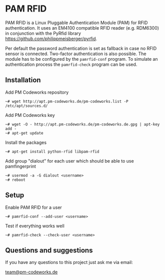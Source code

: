 PAM RFID
========

PAM RFID is a Linux Pluggable Authentication Module (PAM) for RFID authentication. It uses an EM4100 compatible RFID reader (e.g. RDM6300) in conjunction with the PyRfid library <https://github.com/philippmeisberger/pyrfid>.

Per default the password authentication is set as fallback in case no RFID sensor is connected. Two-factor authentication is also possible. The module has to be configured by the `pamrfid-conf` program. To simulate an authentication process the `pamrfid-check` program can be used.

Installation
------------

Add PM Codeworks repository

    ~# wget http://apt.pm-codeworks.de/pm-codeworks.list -P /etc/apt/sources.d/

Add PM Codeworks key

    ~# wget -O - http://apt.pm-codeworks.de/pm-codeworks.de.gpg | apt-key add -
    ~# apt-get update

Install the packages

    ~# apt-get install python-rfid libpam-rfid

Add group "dialout" for each user which should be able to use pamfingerprint

    ~# usermod -a -G dialout <username>
    ~# reboot

Setup
-----

Enable PAM RFID for a user

    ~# pamrfid-conf --add-user <username>

Test if everything works well

    ~# pamrfid-check --check-user <username>

Questions and suggestions
-------------------------

If you have any questions to this project just ask me via email:

<team@pm-codeworks.de>
